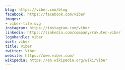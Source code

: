 ```yaml
---
blog: https://viber.com/blog
facebook: https://facebook.com/viber
images:
- viber-tile.svg
instagram: https://instagram.com/viber
linkedin: https://linkedin.com/company/rakuten-viber
logohandle: viber
sort: viber
title: Viber
twitter: Viber
website: https://www.viber.com/
wikipedia: https://en.wikipedia.org/wiki/Viber
---
```


